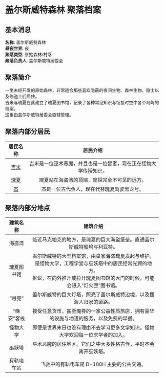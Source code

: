 # 盖尔斯威特森林 聚落档案

## 基本消息

**名称**: 盖尔斯威特森林  
**昼夜世界**: 夜  
**聚落类型**: 原始森林/村落  
**聚落负责人**: 盖尔斯威特居委会

## 聚落简介
一坐未经开发的原始森林，非常适合那些喜欢隐蔽的夜间生物、森林生物、隐士以及修道士们居住。  
吉米与瑰夏在此建立了瑰夏图书馆，记录了各种常见知识与衔接时空中各个岛屿的档案。  
这里由盖尔斯威特居委会直辖管理。

## 聚落内部分居民

|居民名称|居民介绍|
|:---:|:---:|
|[吉米](../people/Jimi.md)|吉米是一位巫术恶魔，并且也是一位智者，现在正在怪物大学传授知识。|
|[瑰夏](../people/Gousa.md)|瑰夏站在海盗湾的顶端，窥探完全不可见的远方。|
|[杰](../people/Jie.md)|杰是一位古代鱼人，现在代替瑰夏驾驶黑龙号。|

## 聚落内部分地点

|建筑名称|建筑介绍|
|:---:|:---:|
|海盗湾|临近马克帕克的地方，是瑰夏的巨大海盗堡垒。直通盖尔斯威特船坞与利亚特。|
|瑰夏图书馆|盖尔斯威特的大型档案馆，由皇家海盗瑰夏发起与维护。是怪物大学，工程学堂与巫妖塔中的居民经常光顾的地方。<br />据说，在向外推开或拉开瑰夏图书馆的大门的时候，可能会进入“灯火匣”图书馆。|
|“月亮”|盖尔斯威特的巨大灯塔，照亮了盖尔斯威特边境，以及摆渡人归家的道路。|
|“晚安”客栈|接受任意货币，甚至魔券的一家公益性质旅店，拥有豪华的设施与地道的服务，以及免费的早餐。|
|怪物大学|即便是世界末日也没有理由不去学习更多文学知识。怪物大学欢迎每一位求学者的加入。|
|巫妖塔|巫术恶魔的居住地区。它们之中大多性格古怪，平时不会离开巫妖塔。|
|有轨电车站|飞驰中的有轨电车是 D-100H 主要的公共交通。|
